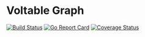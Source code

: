 # Voltable Graph

[![Build Status](https://travis-ci.org/voltable/graph.svg?branch=master)](https://travis-ci.org/voltable/graph)
[![Go Report Card](https://goreportcard.com/badge/github.com/voltable/graph)](https://goreportcard.com/report/github.com/voltable/graph) 
[![Coverage Status](https://coveralls.io/repos/github/voltable/graph/badge.svg?branch=master)](https://coveralls.io/github/voltable/graph?branch=master)

